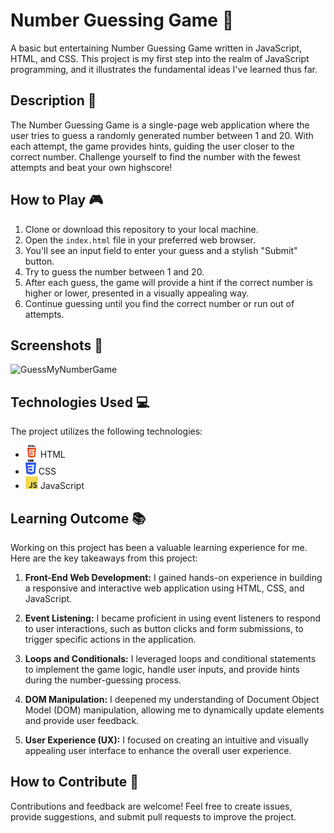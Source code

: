 # Number Guessing Game 🎲

A basic but entertaining Number Guessing Game written in JavaScript, HTML, and CSS. This project is my first step into the realm of JavaScript programming, and it illustrates the fundamental ideas I've learned thus far.

## Description 📝

The Number Guessing Game is a single-page web application where the user tries to guess a randomly generated number between 1 and 20. With each attempt, the game provides hints, guiding the user closer to the correct number. Challenge yourself to find the number with the fewest attempts and beat your own highscore!

## How to Play 🎮

1. Clone or download this repository to your local machine.
2. Open the `index.html` file in your preferred web browser.
3. You'll see an input field to enter your guess and a stylish "Submit" button.
4. Try to guess the number between 1 and 20.
5. After each guess, the game will provide a hint if the correct number is higher or lower, presented in a visually appealing way.
6. Continue guessing until you find the correct number or run out of attempts.

## Screenshots 📸

![GuessMyNumberGame](https://github.com/TahaZahid24/NumberGuessGameJavaScript/assets/139172162/8b324fd0-8929-43de-94da-31584e46c8f5) 

## Technologies Used 💻

The project utilizes the following technologies:

- <img src="html-logo.png" alt="HTML Logo" style="width: 20px; height: auto;" >
  HTML
- <img src="css-logo.png" alt="CSS Logo" style="width: 17px; height: auto;">
  CSS
- <img src="js-logo.png" alt="JavaScript Logo" style="width: 20px; height: auto;">
  JavaScript

## Learning Outcome 📚

Working on this project has been a valuable learning experience for me. Here are the key takeaways from this project:

1. **Front-End Web Development:** I gained hands-on experience in building a responsive and interactive web application using HTML, CSS, and JavaScript.

2. **Event Listening:** I became proficient in using event listeners to respond to user interactions, such as button clicks and form submissions, to trigger specific actions in the application.

3. **Loops and Conditionals:** I leveraged loops and conditional statements to implement the game logic, handle user inputs, and provide hints during the number-guessing process.

4. **DOM Manipulation:** I deepened my understanding of Document Object Model (DOM) manipulation, allowing me to dynamically update elements and provide user feedback.

5. **User Experience (UX):** I focused on creating an intuitive and visually appealing user interface to enhance the overall user experience.

## How to Contribute 🤝

Contributions and feedback are welcome! Feel free to create issues, provide suggestions, and submit pull requests to improve the project.
